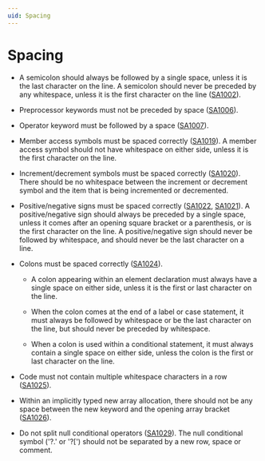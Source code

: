 ```yaml
---
uid: Spacing
---
```


# Spacing

- A semicolon should always be followed by a single space, unless it is the last character on the line. A semicolon should never be preceded by any whitespace, unless it is the first character on the line ([SA1002](https://github.com/Visual-Stylecop/Visual-StyleCop/wiki/SA1002)).

- Preprocessor keywords must not be preceded by space ([SA1006](https://github.com/Visual-Stylecop/Visual-StyleCop/wiki/SA1006)).

- Operator keyword must be followed by a space ([SA1007](https://github.com/Visual-Stylecop/Visual-StyleCop/wiki/SA1007)).

- Member access symbols must be spaced correctly ([SA1019](https://github.com/Visual-Stylecop/Visual-StyleCop/wiki/SA1019)). A member access symbol should not have whitespace on either side, unless it is the first character on the line.

- Increment/decrement symbols must be spaced correctly ([SA1020](https://github.com/Visual-Stylecop/Visual-StyleCop/wiki/SA1020)). There should be no whitespace between the increment or decrement symbol and the item that is being incremented or decremented.

- Positive/negative signs must be spaced correctly ([SA1022](https://github.com/Visual-Stylecop/Visual-StyleCop/wiki/SA1022), [SA1021](https://github.com/Visual-Stylecop/Visual-StyleCop/wiki/SA1021)). A positive/negative sign should always be preceded by a single space, unless it comes after an opening square bracket or a parenthesis, or is the first character on the line. A positive/negative sign should never be followed by whitespace, and should never be the last character on a line.

- Colons must be spaced correctly ([SA1024](https://github.com/Visual-Stylecop/Visual-StyleCop/wiki/SA1024)).

    - A colon appearing within an element declaration must always have a single space on either side, unless it is the first or last character on the line.

    - When the colon comes at the end of a label or case statement, it must always be followed by whitespace or be the last character on the line, but should never be preceded by whitespace.

    - When a colon is used within a conditional statement, it must always contain a single space on either side, unless the colon is the first or last character on the line.

- Code must not contain multiple whitespace characters in a row ([SA1025](https://github.com/Visual-Stylecop/Visual-StyleCop/wiki/SA1025)).

- Within an implicitly typed new array allocation, there should not be any space between the new keyword and the opening array bracket ([SA1026](https://github.com/Visual-Stylecop/Visual-StyleCop/wiki/SA1026)).

- Do not split null conditional operators ([SA1029](https://github.com/Visual-Stylecop/Visual-StyleCop/wiki/SA1029)). The null conditional symbol ('?.' or '?\[') should not be separated by a new row, space or comment.
